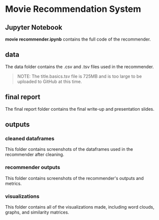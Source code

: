 # Movie Recommendation System

## Jupyter Notebook
**movie recommender.ipynb** contains the full code of the recommender.

## data
The data folder contains the .csv and .tsv files used in the recommender.
> NOTE: The title.basics.tsv file is 725MB and is too large to be uploaded to GitHub at this time.

## final report
The final report folder contains the final write-up and presentation slides.

## outputs
### cleaned dataframes
This folder contains screenshots of the dataframes used in the recommender after cleaning.

### recommender outputs
This folder contains screenshots of the recommender's outputs and metrics.

### visualizations
This folder contains all of the visualizations made, including word clouds, graphs, and similarity matrices.
